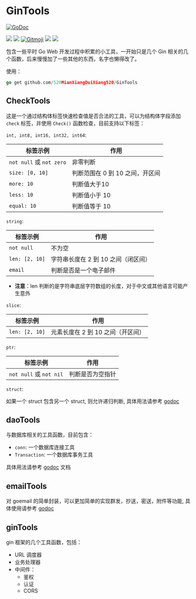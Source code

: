 # GinTools

[![GoDoc](https://camo.githubusercontent.com/ba58c24fb3ac922ec74e491d3ff57ebac895cf2deada3bf1c9eebda4b25d93da/68747470733a2f2f676f646f632e6f72672f6769746875622e636f6d2f67616d6d617a65726f2f776f726b6572706f6f6c3f7374617475732e737667)](https://pkg.go.dev/github.com/520MianXiangDuiXiang520/GinTools)

<a title="GPL" target="_blank" href="https://github.com/520MianXiangDuiXiang520/GinTools/blob/master/LICENSE"><img src="https://img.shields.io/badge/license-MIT-red.svg?style=flat-square"></a>
<a title="Last Commit" target="_blank" href="https://github.com/520MianXiangDuiXiang520/JuneGoBlog/commits/master"><img src="https://img.shields.io/github/last-commit/520MianXiangDuiXiang520/GinTools.svg?style=flat-square&color=FF9900"></a>
<a href="https://gitmoji.carloscuesta.me">
<img src="https://img.shields.io/badge/gitmoji-%20😜%20😍-FFDD67.svg?style=flat-square" alt="Gitmoji"></a>
<a href="https://goreportcard.com/badge/github.com/520MianXiangDuiXiang520/GinTools"> <img src="https://goreportcard.com/badge/github.com/520MianXiangDuiXiang520/GinTools" /></a>
<a href="https://codeclimate.com/github/520MianXiangDuiXiang520/GinTools/maintainability"><img src="https://api.codeclimate.com/v1/badges/ed575aea812a025dfcc9/maintainability" /></a>

包含一些平时 Go Web 开发过程中积累的小工具，一开始只是几个 Gin 相关的几个函数，后来慢慢加了一些其他的东西，名字也懒得改了。

使用：

```go
go get github.com/520MianXiangDuiXiang520/GinTools
```

## CheckTools

这是一个通过结构体标签快速检查值是否合法的工具，可以为结构体字段添加 `check` 标签，并使用 `Check()` 函数检查，目前支持以下标签：

`int, int8, int16, int32, int64`:

| 标签示例                 | 作用                            |
| ------------------------ | ------------------------------- |
| `not null` 或 `not zero` | 非零判断                        |
| `size: [0, 10]`          | 判断范围在 0 到 10 之间，开区间 |
| `more: 10`               | 判断值大于10                    |
| `less: 10`               | 判断值小于 10                   |
| `equal: 10`              | 判断值等于 10                   |

`string`:

| 标签示例       | 作用                                |
| -------------- | ----------------------------------- |
| `not null`     | 不为空                              |
| `len: [2, 10]` | 字符串长度在 2 到 10 之间（闭区间） |
| `email`        | 判断是否是一个电子邮件              |

* **注意**：len 判断的是字符串底层字符数组的长度，对于中文或其他语言可能产生意外

`slice`:

| 标签示例       | 作用                              |
| -------------- | --------------------------------- |
| `len: [2, 10]` | 元素长度在 2 到 10 之间（开区间） |

`ptr`:

| 标签示例                | 作用             |
| ----------------------- | ---------------- |
| `not null` 或 `not nil` | 判断是否为空指针 |

`struct`:

如果一个 struct 包含另一个 struct, 则允许递归判断, 具体用法请参考 [godoc](https://pkg.go.dev/github.com/520MianXiangDuiXiang520/GinTools/check_tools)

## daoTools

与数据库相关的工具函数，目前包含：

* `conn`: 一个数据库连接工具
* `Transaction`: 一个数据库事务工具

具体用法请参考 [godoc](https://pkg.go.dev/github.com/520MianXiangDuiXiang520/GinTools/gin_tools/dao_tools) 文档

## emailTools

对 goemail 的简单封装，可以更加简单的实现群发，抄送，密送，附件等功能, 具体使用请参考 [godoc](https://pkg.go.dev/github.com/520MianXiangDuiXiang520/GinTools/email_tools)

## ginTools

gin 框架的几个工具函数，包括：

* URL 调度器
* 业务处理器
* 中间件：
  * 鉴权
  * 认证
  * CORS

